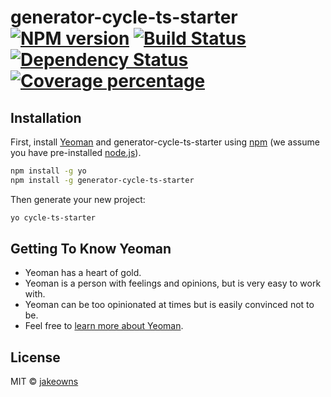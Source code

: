 # generator-cycle-ts-starter [![NPM version][npm-image]][npm-url] [![Build Status][travis-image]][travis-url] [![Dependency Status][daviddm-image]][daviddm-url] [![Coverage percentage][coveralls-image]][coveralls-url]
> 

## Installation

First, install [Yeoman](http://yeoman.io) and generator-cycle-ts-starter using [npm](https://www.npmjs.com/) (we assume you have pre-installed [node.js](https://nodejs.org/)).

```bash
npm install -g yo
npm install -g generator-cycle-ts-starter
```

Then generate your new project:

```bash
yo cycle-ts-starter
```

## Getting To Know Yeoman

 * Yeoman has a heart of gold.
 * Yeoman is a person with feelings and opinions, but is very easy to work with.
 * Yeoman can be too opinionated at times but is easily convinced not to be.
 * Feel free to [learn more about Yeoman](http://yeoman.io/).

## License

MIT © [jakeowns]()


[npm-image]: https://badge.fury.io/js/generator-cycle-ts-starter.svg
[npm-url]: https://npmjs.org/package/generator-cycle-ts-starter
[travis-image]: https://travis-ci.org/jakeowns/generator-cycle-ts-starter.svg?branch=master
[travis-url]: https://travis-ci.org/jakeowns/generator-cycle-ts-starter
[daviddm-image]: https://david-dm.org/jakeowns/generator-cycle-ts-starter.svg?theme=shields.io
[daviddm-url]: https://david-dm.org/jakeowns/generator-cycle-ts-starter
[coveralls-image]: https://coveralls.io/repos/jakeowns/generator-cycle-ts-starter/badge.svg
[coveralls-url]: https://coveralls.io/r/jakeowns/generator-cycle-ts-starter
